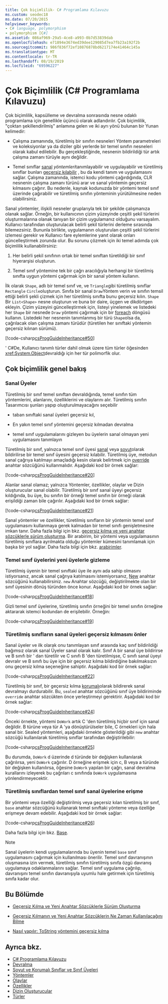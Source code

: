 ```yaml
---
title: Çok biçimlilik- C# Programlama Kılavuzu
ms.custom: seodec18
ms.date: 07/20/2015
helpviewer_keywords:
- C# language, polymorphism
- polymorphism [C#]
ms.assetid: 086af969-29a5-4ce8-a993-0b7d53839dab
ms.openlocfilehash: e71894e3674ed39dee129085d7ea7fb23a192f2b
ms.sourcegitcommit: 986f836f72ef10876878bd6217174e41464c145a
ms.translationtype: MT
ms.contentlocale: tr-TR
ms.lasthandoff: 08/19/2019
ms.locfileid: "69596227"
---
```

# <a name="polymorphism-c-programming-guide"></a>Çok Biçimlilik (C# Programlama Kılavuzu)
Çok biçimlilik, kapsülleme ve devralma sonrasında nesne odaklı programlama için genellikle üçüncü olarak adlandırılır. Çok biçimlilik, "çoktan şekillendirilmiş" anlamına gelen ve iki ayrı yönü bulunan bir Yunan kelimedir:  
  
- Çalışma zamanında, türetilmiş bir sınıfın nesneleri Yöntem parametreleri ve koleksiyonlar ya da diziler gibi yerlerde bir temel sınıfın nesneleri olarak kabul edilebilir. Bu gerçekleştiğinde, nesnenin bildirildiği tür artık çalışma zamanı türüyle aynı değildir.  
  
- Temel sınıflar [sanal](../../language-reference/keywords/virtual.md) *yöntemleri*tanımlayabilir ve uygulayabilir ve türetilmiş sınıflar bunları [geçersiz kılabilir](../../language-reference/keywords/override.md) , bu da kendi tanım ve uygulamasını sağlar. Çalışma zamanında, istemci kodu yöntemi çağırdığında, CLR nesnenin çalışma zamanı türünü arar ve sanal yöntemin geçersiz kılmasını çağırır. Bu nedenle, kaynak kodunuzda bir yöntemi temel sınıf üzerinde çağırabilir ve türetilmiş sınıfın yönteminin yürütülmesine neden olabilirsiniz.  
  
 Sanal yöntemler, ilişkili nesneler gruplarıyla tek bir şekilde çalışmanıza olanak sağlar. Örneğin, bir kullanıcının çizim yüzeyinde çeşitli şekil türlerini oluşturmalarına olanak tanıyan bir çizim uygulamanız olduğunu varsayalım. Kullanıcı tarafından oluşturulacak belirli şekil türlerini derleme sırasında bilemezsiniz. Bununla birlikte, uygulamanın oluşturulan çeşitli şekil türlerini izlemesi gerekir ve Kullanıcı fare eylemlerine yanıt olarak onları güncelleştirmek zorunda olur. Bu sorunu çözmek için iki temel adımda çok biçimlilik kullanabilirsiniz:  
  
1. Her belirli şekil sınıfının ortak bir temel sınıftan türetildiği bir sınıf hiyerarşisi oluşturun.  
  
2. Temel sınıf yöntemine tek bir çağrı aracılığıyla herhangi bir türetilmiş sınıfta uygun yöntemi çağırmak için bir sanal yöntem kullanın.  
  
 İlk olarak `Shape`, adlı bir temel sınıf ve, ve `Triangle`gibi türetilmiş sınıflar `Rectangle` `Circle`oluşturun. Sınıfa bir sanal `Draw`Yöntem verin ve sınıfın temsil ettiği belirli şekli çizmek için her türetilmiş sınıfta bunu geçersiz kılın. `Shape` Bir `List<Shape>` nesne oluşturun ve buna bir daire, üçgen ve dikdörtgen ekleyin. Çizim yüzeyini güncelleştirmek için, listeyi yinelemek ve listedeki her `Shape` bir nesnede `Draw` yöntemi çağırmak için bir [foreach](../../language-reference/keywords/foreach-in.md) döngüsü kullanın. Listedeki her nesnenin tanımlanmış bir türü `Shape`olsa da, çağrılacak olan çalışma zamanı türüdür (türetilen her sınıftaki yöntemin geçersiz kılınan sürümü).  
  
 [!code-csharp[csProgGuideInheritance#50](~/samples/snippets/csharp/VS_Snippets_VBCSharp/csProgGuideInheritance/CS/Inheritance.cs#50)]  
  
 ' C#De, Kullanıcı tanımlı türler dahil olmak üzere tüm türler öğesinden <xref:System.Object>devraldığı için her tür polimorfik olur.  
  
## <a name="polymorphism-overview"></a>Çok biçimlilik genel bakış  
  
### <a name="virtual-members"></a>Sanal Üyeler  
 Türetilmiş bir sınıf temel sınıftan devraldığında, temel sınıfın tüm yöntemlerini, alanlarını, özelliklerini ve olaylarını alır. Türetilmiş sınıfın Tasarımcısı şunları yapıp oluşturulmayacağını seçebilir  
  
- taban sınıftaki sanal üyeleri geçersiz kıl,  
  
- En yakın temel sınıf yöntemini geçersiz kılmadan devralma  
  
- temel sınıf uygulamalarını gizleyen bu üyelerin sanal olmayan yeni uygulamasını tanımlayın  
  
 Türetilmiş bir sınıf, yalnızca temel sınıf üyesi [sanal](../../language-reference/keywords/virtual.md) veya [soyut](../../language-reference/keywords/abstract.md)olarak bildirilirse bir temel sınıf üyesini geçersiz kılabilir. Türetilmiş üye, metodun sanal çağrıya katılmayı amaçladığı kesin olarak belirtmek için [override](../../language-reference/keywords/override.md) anahtar sözcüğünü kullanmalıdır. Aşağıdaki kod bir örnek sağlar:  
  
 [!code-csharp[csProgGuideInheritance#20](~/samples/snippets/csharp/VS_Snippets_VBCSharp/csProgGuideInheritance/CS/Inheritance.cs#20)]  
  
 Alanlar sanal olamaz; yalnızca Yöntemler, özellikler, olaylar ve Dizin oluşturucular sanal olabilir. Türetilmiş bir sınıf sanal üyeyi geçersiz kıldığında, bu üye, bu sınıfın bir örneği temel sınıfın bir örneği olarak erişildiği zaman bile çağırılır. Aşağıdaki kod bir örnek sağlar:  
  
 [!code-csharp[csProgGuideInheritance#21](~/samples/snippets/csharp/VS_Snippets_VBCSharp/csProgGuideInheritance/CS/Inheritance.cs#21)]  
  
 Sanal yöntemler ve özellikler, türetilmiş sınıfların bir yöntemin temel sınıf uygulamasını kullanmaya gerek kalmadan bir temel sınıfı genişletmesine imkan tanır. Daha fazla bilgi için bkz. [geçersiz kılma ve yeni anahtar sözcüklerle sürüm oluşturma](./versioning-with-the-override-and-new-keywords.md). Bir arabirim, bir yöntemi veya uygulamasının türetilmiş sınıflara ayrılmakta olduğu yöntemler kümesini tanımlamak için başka bir yol sağlar. Daha fazla bilgi için bkz. [arabirimler](../interfaces/index.md).  
  
### <a name="hiding-base-class-members-with-new-members"></a>Temel sınıf üyelerini yeni üyelerle gizleme  
 Türetilmiş üyenin bir temel sınıftaki üye ile aynı ada sahip olmasını istiyorsanız, ancak sanal çağrıya katılmasını istemiyorsanız, [New](../../language-reference/keywords/new-modifier.md) anahtar sözcüğünü kullanabilirsiniz. `new` Anahtar sözcüğü, değiştirilmekte olan bir sınıf üyesinin dönüş türünden önce konur. Aşağıdaki kod bir örnek sağlar:  
  
 [!code-csharp[csProgGuideInheritance#18](~/samples/snippets/csharp/VS_Snippets_VBCSharp/csProgGuideInheritance/CS/Inheritance.cs#18)]  
  
 Gizli temel sınıf üyelerine, türetilmiş sınıfın örneğini bir temel sınıfın örneğine aktararak istemci kodundan de erişilebilir. Örneğin:  
  
 [!code-csharp[csProgGuideInheritance#19](~/samples/snippets/csharp/VS_Snippets_VBCSharp/csProgGuideInheritance/CS/Inheritance.cs#19)]  
  
### <a name="preventing-derived-classes-from-overriding-virtual-members"></a>Türetilmiş sınıfların sanal üyeleri geçersiz kılmasını önler  
 Sanal üyeler ve ilk olarak onu tanımlayan sınıf arasında kaç sınıf bildirildiği bağımsız olarak sanal Üyeler sanal olarak kalır. Sınıf A bir sanal üye bildirirse ve B sınıfı bir ' dan türetilir ve C sınıfı B 'den türetilmişse, C sınıfı sanal üyeyi devralır ve B sınıfı bu üye için bir geçersiz kılma bildirdiğine bakılmaksızın onu geçersiz kılma seçeneğine sahiptir. Aşağıdaki kod bir örnek sağlar:  
  
 [!code-csharp[csProgGuideInheritance#22](~/samples/snippets/csharp/VS_Snippets_VBCSharp/csProgGuideInheritance/CS/Inheritance.cs#22)]  
  
 Türetilmiş bir sınıf, bir geçersiz kılma [korumalı](../../language-reference/keywords/sealed.md)olarak bildirerek sanal devralmayı durdurabilir. Bu, `sealed` anahtar sözcüğünü sınıf üye bildiriminde `override` anahtar sözcükten önce yerleştirmeyi gerektirir. Aşağıdaki kod bir örnek sağlar:  
  
 [!code-csharp[csProgGuideInheritance#24](~/samples/snippets/csharp/VS_Snippets_VBCSharp/csProgGuideInheritance/CS/Inheritance.cs#24)]  
  
 Önceki örnekte, yöntemi `DoWork` artık C 'den türetilmiş hiçbir sınıf için sanal değildir. B türüne veya tür A 'ya dönüştürülseler bile, C örnekleri için hala sanal bir. Sealed yöntemleri, aşağıdaki örnekte gösterildiği gibi `new` anahtar sözcüğü kullanılarak türetilmiş sınıflar tarafından değiştirilebilir:  
  
 [!code-csharp[csProgGuideInheritance#25](~/samples/snippets/csharp/VS_Snippets_VBCSharp/csProgGuideInheritance/CS/Inheritance.cs#25)]  
  
 Bu durumda, `DoWork` d üzerinde d türünde bir değişken kullanılarak çağrılırsa, yeni `DoWork` çağırılır. D örneğine erişmek için c, B veya a türünde bir değişken kullanılırsa, öğesine `DoWork` yapılan bir çağrı, sanal devralma kurallarını izleyerek bu çağrıları c sınıfında `DoWork` uygulamasına yönlendirmeyecektir.  
  
### <a name="accessing-base-class-virtual-members-from-derived-classes"></a>Türetilmiş sınıflardan temel sınıf sanal üyelerine erişme  
 Bir yöntemi veya özelliği değiştirilmiş veya geçersiz kılan türetilmiş bir sınıf, `base` anahtar sözcüğünü kullanarak temel sınıftaki yönteme veya özelliğe erişmeye devam edebilir. Aşağıdaki kod bir örnek sağlar:  
  
 [!code-csharp[csProgGuideInheritance#26](~/samples/snippets/csharp/VS_Snippets_VBCSharp/csProgGuideInheritance/CS/Inheritance.cs#26)]  
  
 Daha fazla bilgi için bkz. [Base](../../language-reference/keywords/base.md).  
  
> [!NOTE]
>  Sanal üyelerin kendi uygulamalarında bu üyenin temel `base` sınıf uygulamasını çağırmak için kullanılması önerilir. Temel sınıf davranışının oluşmasına izin vermek, türetilmiş sınıfın türetilmiş sınıfa özgü davranış uygulamaya odaklanmalarını sağlar. Temel sınıf uygulama çağrılıp, davranışını temel sınıfın davranışıyla uyumlu hale getirmek için türetilmiş sınıfa kadar olur.  
  
## <a name="in-this-section"></a>Bu Bölümde  
  
- [Geçersiz Kılma ve Yeni Anahtar Sözcüklerle Sürüm Oluşturma](./versioning-with-the-override-and-new-keywords.md)  
  
- [Geçersiz Kılmanın ve Yeni Anahtar Sözcüklerin Ne Zaman Kullanılacağını Bilme](./knowing-when-to-use-override-and-new-keywords.md)  
  
- [Nasıl yapılır: ToString yöntemini geçersiz kılma](./how-to-override-the-tostring-method.md)  
  
## <a name="see-also"></a>Ayrıca bkz.

- [C# Programlama Kılavuzu](../index.md)
- [Devralma](./inheritance.md)
- [Soyut ve Korumalı Sınıflar ve Sınıf Üyeleri](./abstract-and-sealed-classes-and-class-members.md)
- [Yöntemler](./methods.md)
- [Olaylar](../events/index.md)
- [Özellikler](./properties.md)
- [Dizin Oluşturucular](../indexers/index.md)
- [Türler](../types/index.md)
